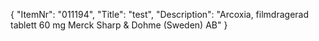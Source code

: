 {
  "ItemNr": "011194",
  "Title": "test",
  "Description": "Arcoxia, filmdragerad tablett 60 mg Merck Sharp & Dohme (Sweden) AB"
}